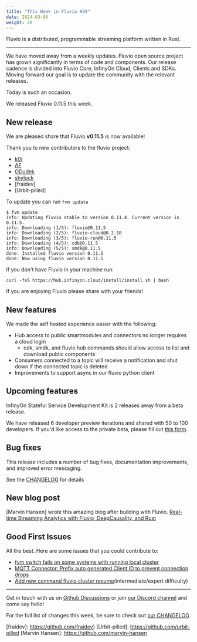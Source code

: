 ```yaml
---
title: "This Week in Fluvio #59"
date: 2024-03-06
weight: 20
---
```

Fluvio is a distributed, programmable streaming platform written in Rust.

---

We have moved away from a weekly updates. Fluvio open source project has grown significantly in terms of code and components. Our release cadence is divided into Fluvio Core, InfinyOn Cloud, Clients and SDKs. Moving forward our goal is to update the community with the relevant releases.

Today is such an occasion.

We released Fluvio 0.11.5 this week.

## New release
We are pleased share that Fluvio **v0.11.5** is now available!

Thank you to new contributors to the fluvio project:

- [k0i]
- [AF]
- [ODudek]
- [shylock]
- [fraidev]
- [Urbit-pilled]

To update you can run `fvm update`

```
$ fvm update
info: Updating fluvio stable to version 0.11.4. Current version is 0.11.5.
info: Downloading (1/5): fluvio@0.11.5
info: Downloading (2/5): fluvio-cloud@0.2.18
info: Downloading (3/5): fluvio-run@0.11.5
info: Downloading (4/5): cdk@0.11.5
info: Downloading (5/5): smdk@0.11.5
done: Installed fluvio version 0.11.5
done: Now using fluvio version 0.11.5

```

If you don't have Fluvio in your machine run:

```
curl -fsS https://hub.infinyon.cloud/install/install.sh | bash
```

If you are enjoying Fluvio please share with your friends!

## New features

We made the self hosted experience easier with the following:

- Hub access to public smartmodules and connectors no longer requires a cloud login
    - cdk, smdk, and fluvio hub commands should allow access to list and download public components
- Consumers connected to a topic will receive a notification and shut down if the connected topic is deleted
- Improvements to support async in our fluvio python client

## Upcoming features
InfinyOn Stateful Service Development Kit is 2 releases away from a beta release.

We have released 6 developer preview iterations and shared with 50 to 100 developers. If you'd like access to the private beta, please fill out [this form].

## Bug fixes
This release includes a number of bug fixes, documentation improvements, and improved error messaging.

See the [CHANGELOG] for details

## New blog post
[Marvin Hansen] wrote this amazing blog after building with Fluvio. [Real-time Streaming Analytics with Fluvio, DeepCausality, and Rust]

## Good First Issues

All the best. Here are some issues that you could contribute to:

- [fvm switch fails on some systems with running local cluster]
- [MQTT Connector: Prefix auto generated Client ID to prevent connection drops]
- [Add new command fluvio cluster resume](intermediate/expert difficulty)


---

Get in touch with us on [Github Discussions] or join [our Discord channel] and come say hello!

For the full list of changes this week, be sure to check out [our CHANGELOG].

[Fluvio open source]: https://github.com/infinyon/fluvio
[our CHANGELOG]: https://github.com/infinyon/fluvio/blob/master/CHANGELOG.md
[our Discord channel]: https://discordapp.com/invite/bBG2dTz
[Github Discussions]: https://github.com/infinyon/fluvio/discussions

[k0i]: https://github.com/k0i
[AF]: https://github.com/jdafont
[ODudek]: https://github.com/ODudek
[shylock]: https://github.com/Shylock-Hg
[fraidev]: https://github.com/fraidev)
[Urbit-pilled]: https://github.com/urbit-pilled
[Marvin Hansen]: https://github.com/marvin-hansen

[this form]: https://infinyon.com/request/sdf-onboarding/

[CHANGELOG]:https://github.com/infinyon/fluvio/blob/v0.11.5/CHANGELOG.md

[Real-time Streaming Analytics with Fluvio, DeepCausality, and Rust]: https://infinyon.com/blog/2024/02/fluvio-deep-causality-rs/

[fvm switch fails on some systems with running local cluster]: https://github.com/infinyon/fluvio/issues/3765
[MQTT Connector: Prefix auto generated Client ID to prevent connection drops]: https://github.com/infinyon/fluvio/issues/3825
[Add new command fluvio cluster resume]: https://github.com/infinyon/fluvio/issues/3810